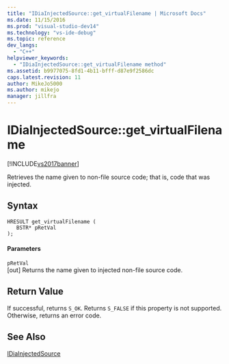 ```yaml
---
title: "IDiaInjectedSource::get_virtualFilename | Microsoft Docs"
ms.date: 11/15/2016
ms.prod: "visual-studio-dev14"
ms.technology: "vs-ide-debug"
ms.topic: reference
dev_langs: 
  - "C++"
helpviewer_keywords: 
  - "IDiaInjectedSource::get_virtualFilename method"
ms.assetid: b9977075-8fd1-4b11-bfff-d87e9f2586dc
caps.latest.revision: 11
author: MikeJo5000
ms.author: mikejo
manager: jillfra
---
```

# IDiaInjectedSource::get_virtualFilename
[!INCLUDE[vs2017banner](../../includes/vs2017banner.md)]

Retrieves the name given to non-file source code; that is, code that was injected.  
  
## Syntax  
  
```cpp#  
HRESULT get_virtualFilename (   
   BSTR* pRetVal  
);  
```  
  
#### Parameters  
 `pRetVal`  
 [out] Returns the name given to injected non-file source code.  
  
## Return Value  
 If successful, returns `S_OK`. Returns `S_FALSE` if this property is not supported. Otherwise, returns an error code.  
  
## See Also  
 [IDiaInjectedSource](../../debugger/debug-interface-access/idiainjectedsource.md)
